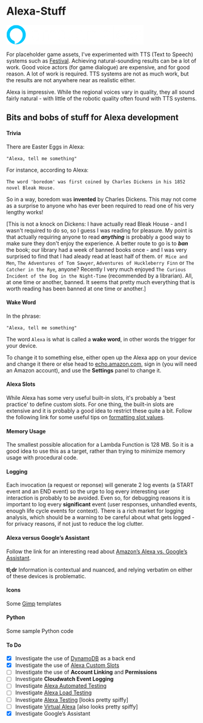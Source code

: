 # Alexa-Stuff

![Alexa Icon](/Images/alexaLogo2x._V516058141_.png)

For placeholder game assets, I've experimented with TTS (Text to Speech) systems such
as [Festival](http://www.cstr.ed.ac.uk/projects/festival/). Achieving natural-sounding
results can be a lot of work. Good voice actors (for game dialogue) are expensive, and
for good reason. A lot of work is required. TTS systems are not as much work, but the
results are not anywhere near as realistic either.

Alexa is impressive. While the regional voices vary in quality, they all sound fairly
natural - with little of the robotic quality often found with TTS systems.

## Bits and bobs of stuff for Alexa development

#### Trivia

There are Easter Eggs in Alexa:

    "Alexa, tell me something"

For instance, according to Alexa:

    The word 'boredom' was first coined by Charles Dickens in his 1852 novel Bleak House.

So in a way, boredom was __invented__ by Charles Dickens. This may not come as a surprise
to anyone who has ever been required to read one of his very lengthy works!

[This is not a knock on Dickens: I have actually read Bleak House - and I wasn't required
to do so, so I guess I was reading for pleasure. My point is that actually requiring anyone
to read ___anything___ is probably a good way to make sure they don't enjoy the experience.
A better route to go is to ___ban___ the book; our library had a week of banned books
once - and I was very surprised to find that I had aleady read at least half of them.
`Of Mice and Men`, `The Adventures of Tom Sawyer`, `Adventures of Huckleberry Finn` or
`The Catcher in the Rye`, anyone? Recently I very much enjoyed `The Curious Incident of
the Dog in the Night-Time` (recommended by a librarian). All, at one time or another,
banned. It seems that pretty much everything that is worth reading has been banned at
one time or another.]

#### Wake Word

In the phrase:

    "Alexa, tell me something"

The word `Alexa` is what is called a __wake word__, in other words the trigger for your
device.

To change it to something else, either open up the Alexa app on your device and change it
there or else head to [echo.amazon.com](echo.amazon.com), sign in (you will need an Amazon
account), and use the __Settings__ panel to change it.

#### Alexa Slots

While Alexa has some very useful built-in slots, it's probably a 'best practice' to define
custom slots. For one thing, the built-in slots are extensive and it is probably a good
idea to restrict these quite a bit. Follow the following link for some useful tips on
[formatting slot values](https://developer.amazon.com/docs/custom-skills/define-the-interaction-model-in-json-and-text.html#cert-custom-slot-types).

#### Memory Usage

The smallest possible allocation for a Lambda Function is 128 MB. So it is a good idea to
use this as a target, rather than trying to minimize memory usage with procedural code.

#### Logging

Each invocation (a request or reponse) will generate 2 log events (a START event and an END
event) so the urge to log every interesting user interaction is probably to be avoided.
Even so, for debugging reasons it is important to log every __significant__ event (user
responses, unhandled events, enough life cycle events for context). There is a rich market
for logging analysis, which should be a warning to be careful about what gets logged - for
privacy reasons, if not just to reduce the log clutter.

#### Alexa versus Google’s Assistant

Follow the link for an interesting read about
[Amazon’s Alexa vs. Google’s Assistant](https://gigaom.com/2017/06/12/amazons-alexa-vs-googles-assistant-same-questions-different-answers/).

__tl;dr__ Information is contextual and nuanced, and relying verbatim on either of these
devices is problematic.

#### Icons

Some [Gimp](https://www.gimp.org/) templates

#### Python

Some sample Python code

#### To Do

- [x] Investigate the use of [DynamoDB](https://aws.amazon.com/dynamodb/) as a back end
- [x] Investigate the use of [Alexa Custom Slots](https://developer.amazon.com/docs/custom-skills/slot-type-reference.html)
- [ ] Investigate the use of __Account Linking__ and __Permissions__
- [ ] Investigate __Cloudwatch Event Logging__
- [ ] Investigate [Alexa Automated Testing](https://github.com/alexa/skill-sample-nodejs-test-automation)
- [ ] Investigate [Alexa Load Testing](https://github.com/alexa/skill-sample-node-js-build-scale-test)
- [ ] Investigate [Alexa Testing](https://github.com/BrianMacIntosh/alexa-skill-test-framework) [looks pretty spiffy]
- [ ] Investigate [Virtual Alexa](https://github.com/bespoken/virtual-alexa) [also looks pretty spiffy]
- [x] Investigate Google’s Assistant
